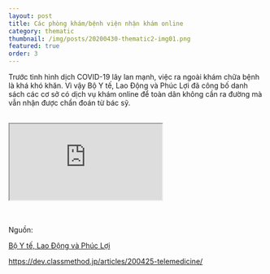 ```yaml
---
layout: post
title: Các phòng khám/bệnh viện nhận khám online
category: thematic
thumbnail: /img/posts/20200430-thematic2-img01.png
featured: true
order: 3
---
```


Trước tình hình dịch COVID-19 lây lan mạnh, việc ra ngoài khám chữa bệnh là khá khó khăn. Vì vậy Bộ Y tế, Lao Động và Phúc Lợi đã công bố danh sách các cơ sở có dịch vụ khám online để toàn dân không cần ra đường mà vẫn nhận được chẩn đoán từ bác sỹ.  
<br/>

<div class="embed-responsive embed-responsive-4by3">
  <iframe class="embed-responsive-item" src="https://www.google.com/maps/d/embed?mid=17lblGR5lkvK2nSDkIuTSuUEG1TikPmvr&ll=35.55668781679154%2C134.88824675&z=5" allowfullscreen></iframe>
</div>
<br/>
<br/>

Nguồn:  

[Bộ Y tế, Lao Động và Phúc Lợi](https://www.mhlw.go.jp/stf/seisakunitsuite/bunya/kenkou_iryou/iryou/rinsyo/index_00014.html)  

<https://dev.classmethod.jp/articles/200425-telemedicine/>
<br/>
<br/>
